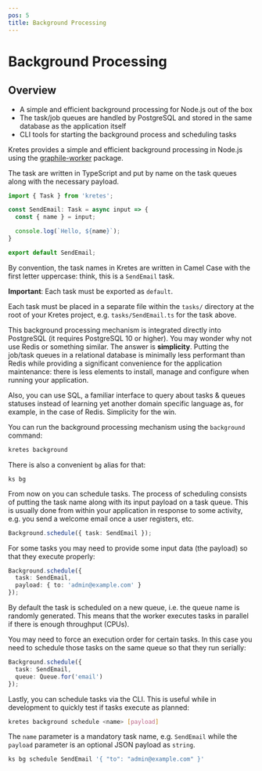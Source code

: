 ```yaml
---
pos: 5
title: Background Processing
---
```

# Background Processing

## Overview

* A simple and efficient background processing for Node.js out of the box
* The task/job queues are handled by PostgreSQL and stored in the same database as the application itself
* CLI tools for starting the background process and scheduling tasks

Kretes provides a simple and efficient background processing in Node.js using the [graphile-worker](https://github.com/graphile/worker) package.

The task are written in TypeScript and put by name on the task queues along with the necessary payload.

```ts
import { Task } from 'kretes';

const SendEmail: Task = async input => {
  const { name } = input;

  console.log(`Hello, ${name}`);
}

export default SendEmail;
```

By convention, the task names in Kretes are written in Camel Case with the first letter uppercase: think, this is a `SendEmail` task.

**Important**: Each task must be exported as `default`.

Each task must be placed in a separate file within the `tasks/` directory at the root of your Kretes project, e.g. `tasks/SendEmail.ts` for the task above.

This background processing mechanism is integrated directly into PostgreSQL (it requires PostgreSQL 10 or higher). You may wonder why not use Redis or something similar. The answer is **simplicity**. Putting the job/task queues in a relational database is minimally less performant than Redis while providing a significant convenience for the application maintenance: there is less elements to install, manage and configure when running your application.

Also, you can use SQL, a familiar interface to query about tasks & queues statuses instead of learning yet another domain specific language as, for example, in the case of Redis. Simplicity for the win.

You can run the background processing mechanism using the `background` command:

```bash
kretes background
```

There is also a convenient `bg` alias for that:

```
ks bg
```

From now on you can schedule tasks. The process of scheduling consists of putting the task name along with its input payload on a task queue. This is usually done from within your application in response to some activity, e.g. you send a welcome email once a user registers, etc.

```ts
Background.schedule({ task: SendEmail });
```

For some tasks you may need to provide some input data (the payload) so that they execute properly:

```ts
Background.schedule({
  task: SendEmail,
  payload: { to: 'admin@example.com' }
});
```

By default the task is scheduled on a new queue, i.e. the queue name is randomly generated. This means that the worker executes tasks in parallel if there is enough throughput (CPUs).

You may need to force an execution order for certain tasks. In this case you need to schedule those tasks on the same queue so that they run serially:

```ts
Background.schedule({
  task: SendEmail,
  queue: Queue.for('email')
});
```

Lastly, you can schedule tasks via the CLI. This is useful while in development to quickly test if tasks execute as planned:

```bash
kretes background schedule <name> [payload]
```

The `name` parameter is a mandatory task name, e.g. `SendEmail` while the `payload` parameter is an optional JSON payload as `string`.

```bash
ks bg schedule SendEmail '{ "to": "admin@example.com" }'
```

